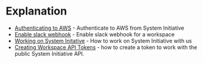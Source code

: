 # Explanation

- [Authenticating to AWS](./aws-authentication) - Authenticate to AWS from
  System Initiative
- [Enable slack webhook](./enable-slack-webhook) - Enable slack webhook for a
  workspace
- [Working on System Initative](./working-on-si.md) - How to work on System
  Initiative with us
- [Creating Workspace API Tokens](./generate-a-workspace-api-token.md) - how to
  create a token to work with the public System Initiative API.
